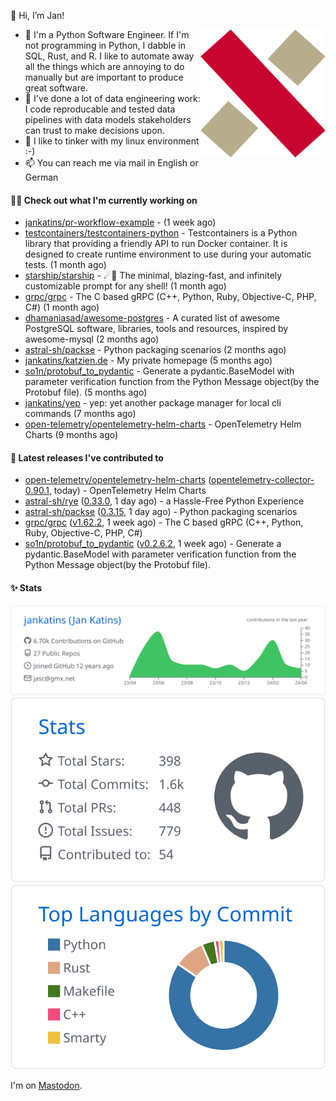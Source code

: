 👋 Hi, I’m Jan!

<img align="right" src="https://raw.githubusercontent.com/kreuzwerkerbot/kreuzwerkerbot/master/assets/xw.png" width="200">

- 🌱 I'm a Python Software Engineer. If I'm not programming in Python, I dabble in SQL, Rust, and R. 
  I like to automate away all the things which are annoying to do manually but are important to produce great software.
- 💪 I've done a lot of data engineering work: I code reproducable and tested data pipelines with 
  data models stakeholders can trust to make decisions upon.
- 💞️ I like to tinker with my linux environment :-)
- 📫 You can reach me via mail in English or German

#### 👩‍💻 Check out what I'm currently working on

- [jankatins/pr-workflow-example](https://github.com/jankatins/pr-workflow-example) -  (1 week ago)
- [testcontainers/testcontainers-python](https://github.com/testcontainers/testcontainers-python) - Testcontainers is a Python library that providing a friendly API to run Docker container. It is designed to create runtime environment to use during your automatic tests. (1 month ago)
- [starship/starship](https://github.com/starship/starship) - ☄🌌️  The minimal, blazing-fast, and infinitely customizable prompt for any shell! (1 month ago)
- [grpc/grpc](https://github.com/grpc/grpc) - The C based gRPC (C&#43;&#43;, Python, Ruby, Objective-C, PHP, C#) (1 month ago)
- [dhamaniasad/awesome-postgres](https://github.com/dhamaniasad/awesome-postgres) - A curated list of awesome PostgreSQL software, libraries, tools and resources, inspired by awesome-mysql (2 months ago)
- [astral-sh/packse](https://github.com/astral-sh/packse) - Python packaging scenarios (2 months ago)
- [jankatins/katzien.de](https://github.com/jankatins/katzien.de) - My private homepage (5 months ago)
- [so1n/protobuf_to_pydantic](https://github.com/so1n/protobuf_to_pydantic) - Generate a pydantic.BaseModel with parameter verification function from the Python Message object(by the Protobuf file). (5 months ago)
- [jankatins/yep](https://github.com/jankatins/yep) - yep: yet another package manager for local cli commands (7 months ago)
- [open-telemetry/opentelemetry-helm-charts](https://github.com/open-telemetry/opentelemetry-helm-charts) - OpenTelemetry Helm Charts (9 months ago)

#### 🔭 Latest releases I've contributed to

- [open-telemetry/opentelemetry-helm-charts](https://github.com/open-telemetry/opentelemetry-helm-charts) ([opentelemetry-collector-0.90.1](https://github.com/open-telemetry/opentelemetry-helm-charts/releases/tag/opentelemetry-collector-0.90.1), today) - OpenTelemetry Helm Charts
- [astral-sh/rye](https://github.com/astral-sh/rye) ([0.33.0](https://github.com/astral-sh/rye/releases/tag/0.33.0), 1 day ago) - a Hassle-Free Python Experience
- [astral-sh/packse](https://github.com/astral-sh/packse) ([0.3.15](https://github.com/astral-sh/packse/releases/tag/0.3.15), 1 day ago) - Python packaging scenarios
- [grpc/grpc](https://github.com/grpc/grpc) ([v1.62.2](https://github.com/grpc/grpc/releases/tag/v1.62.2), 1 week ago) - The C based gRPC (C&#43;&#43;, Python, Ruby, Objective-C, PHP, C#)
- [so1n/protobuf_to_pydantic](https://github.com/so1n/protobuf_to_pydantic) ([v0.2.6.2](https://github.com/so1n/protobuf_to_pydantic/releases/tag/v0.2.6.2), 1 week ago) - Generate a pydantic.BaseModel with parameter verification function from the Python Message object(by the Protobuf file).


#### ✨ Stats

  [![](https://raw.githubusercontent.com/jankatins/jankatins/master/profile-summary-card-output/github/0-profile-details.svg)](https://github.com/vn7n24fzkq/github-profile-summary-cards)
  [![](https://raw.githubusercontent.com/jankatins/jankatins/master/profile-summary-card-output/github/3-stats.svg)](https://github.com/vn7n24fzkq/github-profile-summary-cards)
  [![](https://raw.githubusercontent.com/jankatins/jankatins/master/profile-summary-card-output/github/2-most-commit-language.svg)](https://github.com/vn7n24fzkq/github-profile-summary-cards)

I'm on <a rel="me" href="https://fosstodon.org/@jankatins">Mastodon</a>.
